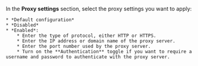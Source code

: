In the **Proxy settings** section, select the proxy settings you want to apply:

    * *Default configuration*
    * *Disabled*
    * *Enabled*:
        * Enter the type of protocol, either HTTP or HTTPS.
        * Enter the IP address or domain name of the proxy server.
        * Enter the port number used by the proxy server.
        * Turn on the **Authentication** toggle if you want to require a username and password to authenticate with the proxy server.